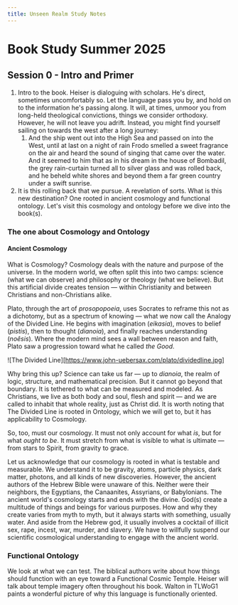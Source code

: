 ```yaml
---
title: Unseen Realm Study Notes
---
```



# Book Study Summer 2025
## Session 0 - Intro and Primer
1. Intro to the book. Heiser is dialoguing with scholars. He's direct, sometimes uncomfortably so. Let the language pass you by, and hold on to the information he's passing along. It will, at times, unmoor you from long-held theological convictions, things we consider orthodoxy. However, he will not leave you adrift. Instead, you might find yourself sailing on towards the west after a long journey:  
	1. And the ship went out into the High Sea and passed on into the West, until at last on a night of rain Frodo smelled a sweet fragrance on the air and heard the sound of singing that came over the water. And it seemed to him that as in his dream in the house of Bombadil, the grey rain-curtain turned all to silver glass and was rolled back, and he beheld white shores and beyond them a far green country under a swift sunrise.
2. It is this rolling back that we pursue. A revelation of sorts. What is this new destination? One rooted in ancient cosmology and functional ontology. Let's visit this cosmology and ontology before we dive into the book(s).
### The one about Cosmology and Ontology

#### Ancient Cosmology
What is Cosmology? Cosmology deals with the nature and purpose of the universe. In the modern world, we often split this into two camps: science (what we can observe) and philosophy or theology (what we believe). But this artificial divide creates tension — within Christianity and between Christians and non-Christians alike.

Plato, through the art of _prosopopoeia_, uses Socrates to reframe this not as a dichotomy, but as a spectrum of knowing — what we now call the Analogy of the Divided Line. He begins with imagination (_eikasia_), moves to belief (_pistis_), then to thought (_dianoia_), and finally reaches understanding (_noêsis_). Where the modern mind sees a wall between reason and faith, Plato saw a progression toward what he called _the Good_.

![The Divided Line][https://www.john-uebersax.com/plato/dividedline.jpg]

Why bring this up? Science can take us far — up to _dianoia_, the realm of logic, structure, and mathematical precision. But it cannot go beyond that boundary. It is tethered to what can be measured and modeled. As Christians, we live as both body and soul, flesh and spirit — and we are called to inhabit that whole reality, just as Christ did. It is worth noting that The Divided Line is rooted in Ontology, which we will get to, but it has applicability to Cosmology.

So, too, must our cosmology. It must not only account for what _is_, but for what _ought to be_. It must stretch from what is visible to what is ultimate — from stars to Spirit, from gravity to grace.

Let us acknowledge that our cosmology is rooted in what is testable and measurable. We understand it to be gravity, atoms, particle physics, dark matter, photons, and all kinds of new discoveries. However, the ancient authors of the Hebrew Bible were unaware of this. Neither were their neighbors, the Egyptians, the Canaanites, Assyrians, or Babylonians. The ancient world's cosmology starts and ends with the divine. God(s) create a multitude of things and beings for various purposes. How and why they create varies from myth to myth, but it always starts with something, usually water. And aside from the Hebrew god, it usually involves a cocktail of illicit sex, rape, incest, war, murder, and slavery. We have to willfully suspend our scientific cosmological understanding to engage with the ancient world.

### Functional Ontology
We look at what we can test. The biblical authors write about how things should function with an eye toward a Functional Cosmic Temple. Heiser will talk about temple imagery often throughout his book. Walton in TLWoG1 paints a wonderful picture of why this language is functionally oriented.